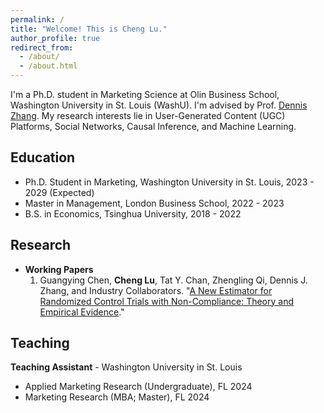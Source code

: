 ```yaml
---
permalink: /
title: "Welcome! This is Cheng Lu."
author_profile: true
redirect_from: 
  - /about/
  - /about.html
---
```


I'm a Ph.D. student in Marketing Science at Olin Business School, Washington University in St. Louis (WashU). I'm advised by Prof. [Dennis Zhang](http://denniszhang.org/). My research interests lie in User-Generated Content (UGC) Platforms, Social Networks, Causal Inference, and Machine Learning.

Education
------
+ Ph.D. Student in Marketing, Washington University in St. Louis, 2023 - 2029 (Expected)
+ Master in Management, London Business School, 2022 - 2023
+ B.S. in Economics, Tsinghua University, 2018 - 2022

Research
------
+ **Working Papers**
  1. Guangying Chen, **Cheng Lu**, Tat Y. Chan, Zhengling Qi, Dennis J. Zhang, and Industry Collaborators. "[A New Estimator for Randomized Control Trials with Non-Compliance: Theory and Empirical Evidence](https://papers.ssrn.com/sol3/papers.cfm?abstract_id=4864490)."

Teaching
------
**Teaching Assistant** - Washington University in St. Louis
+ Applied Marketing Research (Undergraduate), FL 2024
+ Marketing Research (MBA; Master),  FL 2024
